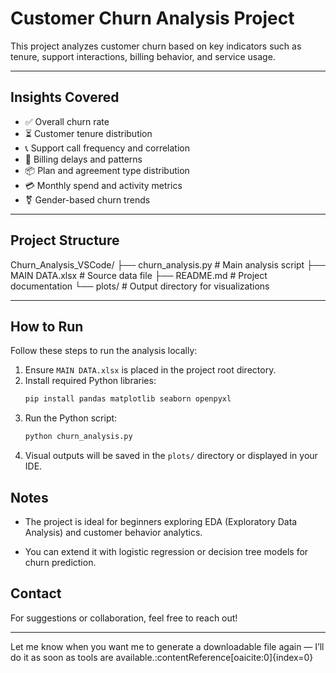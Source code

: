 # Customer Churn Analysis Project

This project analyzes customer churn based on key indicators such as tenure, support interactions, billing behavior, and service usage.

---

## Insights Covered

- ✅ Overall churn rate
- ⏳ Customer tenure distribution
- 📞 Support call frequency and correlation
- 🧾 Billing delays and patterns
- 📦 Plan and agreement type distribution
- 💳 Monthly spend and activity metrics
- ⚧️ Gender-based churn trends

---

## Project Structure

Churn_Analysis_VSCode/
├── churn_analysis.py # Main analysis script
├── MAIN DATA.xlsx # Source data file
├── README.md # Project documentation
└── plots/ # Output directory for visualizations

---

## How to Run

Follow these steps to run the analysis locally:

1. Ensure `MAIN DATA.xlsx` is placed in the project root directory.
2. Install required Python libraries:
   ```bash
   pip install pandas matplotlib seaborn openpyxl
3. Run the Python script:
   ```bash
   python churn_analysis.py
4. Visual outputs will be saved in the ```plots/``` directory or displayed in your IDE.

## Notes
- The project is ideal for beginners exploring EDA (Exploratory Data Analysis) and customer behavior analytics.

- You can extend it with logistic regression or decision tree models for churn prediction.

## Contact
For suggestions or collaboration, feel free to reach out!

---

Let me know when you want me to generate a downloadable file again — I’ll do it as soon as tools are available. ​:contentReference[oaicite:0]{index=0}​
